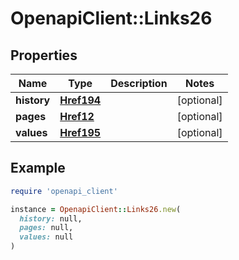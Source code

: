 # OpenapiClient::Links26

## Properties

| Name | Type | Description | Notes |
| ---- | ---- | ----------- | ----- |
| **history** | [**Href194**](Href194.md) |  | [optional] |
| **pages** | [**Href12**](Href12.md) |  | [optional] |
| **values** | [**Href195**](Href195.md) |  | [optional] |

## Example

```ruby
require 'openapi_client'

instance = OpenapiClient::Links26.new(
  history: null,
  pages: null,
  values: null
)
```

